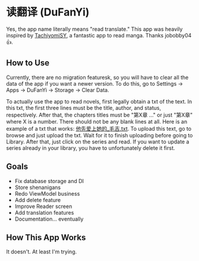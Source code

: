 # 读翻译 (DuFanYi)
Yes, the app name literally means "read translate." This app was heavily inspired by [TachiyomiSY](https://github.com/jobobby04/TachiyomiSY), a fantastic app to read manga. Thanks jobobby04 👍.

## How to Use
Currently, there are no migration featuresk, so you will have to clear all the data of the app if you want a newer version. To do this, go to Settings -> Apps -> DuFanYi -> Storage -> Clear Data.

To actually use the app to read novels, first legally obtain a txt of the text. In this txt, the first three lines must be the title, author, and status, respectively. After that, the chapters titles must be "第X章 ..." or just "第X章" where X is a number. There should not be any blank lines at all. Here is an example of a txt that works: [他先爱上她的_毛吉.txt](https://github.com/user-attachments/files/16183211/_.txt). To upload this text, go to browse and just upload the txt. Wait for it to finish uploading before going to Library. After that, just click on the series and read. If you want to update a series already in your library, you have to unfortunately delete it first.

## Goals
- Fix database storage and DI
- Store shenanigans
- Redo ViewModel business
- Add delete feature
- Improve Reader screen
- Add translation features
- Documentation... eventually

## How This App Works
It doesn't. At least I'm trying.
